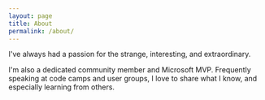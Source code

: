 ```yaml
---
layout: page
title: About
permalink: /about/
---
```


I've always had a passion for the strange, interesting, and extraordinary.

I'm also a dedicated community member and Microsoft MVP. Frequently speaking
at code camps and user groups, I love to share what I know, and especially
learning from others.
